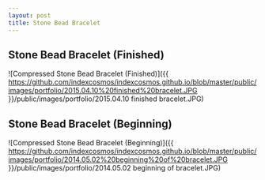```yaml
---
layout: post
title: Stone Bead Bracelet
---
```


## Stone Bead Bracelet (Finished)

![Compressed Stone Bead Bracelet (Finished)]({{ https://github.com/indexcosmos/indexcosmos.github.io/blob/master/public/images/portfolio/2015.04.10%20finished%20bracelet.JPG }}/public/images/portfolio/2015.04.10 finished bracelet.JPG)

## Stone Bead Bracelet (Beginning)

![Compressed Stone Bead Bracelet (Beginning)]({{ https://github.com/indexcosmos/indexcosmos.github.io/blob/master/public/images/portfolio/2014.05.02%20beginning%20of%20bracelet.JPG }}/public/images/portfolio/2014.05.02 beginning of bracelet.JPG)